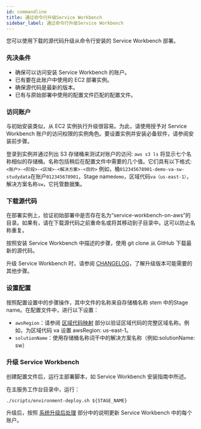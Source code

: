 ```yaml
---
id: commandline
title: 通过命令行升级Service Workbench
sidebar_label: 通过命令行升级Service Workbench
---
```


您可以使用下载的源代码升级从命令行安装的 Service Workbench 部署。

### 先决条件

- 确保可以访问安装 Service Workbench 的账户。
- 已有要在此账户中使用的 EC2 部署实例。
- 确保源代码是最新的版本。
- 已有与原始部署中使用的配置文件匹配的配置文件。

### 访问账户

与初始安装类似，从 EC2 实例执行升级很容易。为此，请使用授予对 Service Workbench 账户的访问权限的实例角色。要设置实例并安装必备软件，请参阅安装前步骤。

登录到实例并通过列出 S3 存储桶来测试对账户的访问:
`aws s3 ls`
将显示七个名称相似的存储桶。名称包括稍后在配置文件中需要的几个值。它们具有以下格式:
 `<账户>-<阶段>-<区域>-<解决方案>-<目的>`
例如，桶`012345678901-demo-va-sw-studydata`在账户`012345678901`，Stage name`demo`，区域代码`va（us-east-1）`，解决方案名称`sw`，它托管数据集。

### 下载源代码

在部署实例上，验证初始部署中是否存在名为“service-workbench-on-aws”的目录。如果有，请在下载源代码之前重命名或将其移动到子目录中。这可以防止名称重复。

按照安装 Service Workbench 中描述的步骤，使用 git clone 从 GitHub 下载最新的源代码。

升级 Service Workbench 时，请参阅 [CHANGELOG](https://github.com/awslabs/service-workbench-on-aws-cn/blob/mainline/CHANGELOG.md)，了解升级版本可能需要的其他步骤。

### 设置配置

按照配置设置中的步骤操作，其中文件的名称来自存储桶名称 stem 中的Stage name。在配置文件中，进行以下设置：

- `awsRegion`：请参阅 [区域代码映射](/zh/installation_guide/uninstall) 部分以验证区域代码的完整区域名称。例如，为区域代码 va 设置 awsRegion: us-east-1。
- `solutionName`：使用存储桶名称词干中的解决方案名称（例如:solutionName: sw）

### 升级 Service Workbench

创建配置文件后，运行主部署脚本，如 Service Workbench 安装指南中所述。

在主服务工作台目录中，运行：

`./scripts/environment-deploy.sh ${STAGE_NAME}`

升级后，按照 [系统升级后处理](/zh/installation_guide/postupgrade) 部分中的说明更新 Service Workbench 中的每个账户。